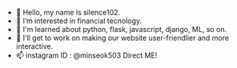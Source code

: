 - 👋 Hello, my name is silence102.
- 👀 I’m interested in financial tecnology.
- 🌱 I'm learned about python, flask, javascript, django, ML, so on.
- 💞️ I'll get to work on making our website user-friendlier and more interactive. 
- 📫 instagram ID : @minseok503 Direct ME!
<!---
silence102/silence102 is a ✨ special ✨ repository because its `README.md` (this file) appears on your GitHub profile.
You can click the Preview link to take a look at your changes.
--->
